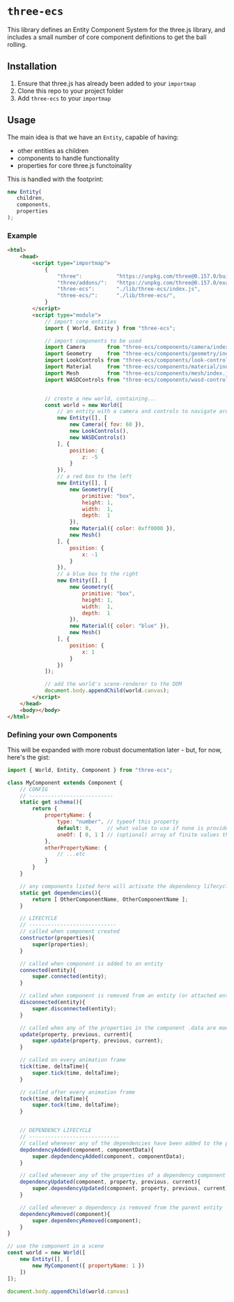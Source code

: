 # `three-ecs`

This library defines an Entity Component System for the three.js library, and includes a small number of core component definitions to get the ball rolling.

## Installation

1. Ensure that three.js has already been added to your `importmap`
2. Clone this repo to your project folder
3. Add `three-ecs` to your `importmap`

## Usage

The main idea is that we have an `Entity`, capable of having: 
 - other entities as children
 - components to handle functionality
 - properties for core three.js functoinality

 This is handled with the footprint:

 ```javascript
new Entity(
	children, 
	components, 
	properties
);
 ```

### Example

```html
<html>
	<head>
		<script type="importmap">
			{
				"three":           "https://unpkg.com/three@0.157.0/build/three.module.min.js",
				"three/addons/":   "https://unpkg.com/three@0.157.0/examples/jsm/",
				"three-ecs":       "./lib/three-ecs/index.js",
				"three-ecs/":      "./lib/three-ecs/",
			}
		</script>
		<script type="module">
			// import core entities
			import { World, Entity } from "three-ecs";

			// import components to be used
			import Camera       from "three-ecs/components/camera/index.js";
			import Geometry     from "three-ecs/components/geometry/index.js";
			import LookControls from "three-ecs/components/look-controls/index.js";
			import Material     from "three-ecs/components/material/index.js";
			import Mesh         from "three-ecs/components/mesh/index.js";
			import WASDControls from "three-ecs/components/wasd-controls/index.js";


			// create a new world, containing...
			const world = new World([
				// an entity with a camera and controls to navigate around with it
				new Entity([], [
					new Camera({ fov: 60 }),
					new LookControls(),
					new WASDControls()
				], {
					position: {
						z: -5
					}
				}),
				// a red box to the left
				new Entity([], [
					new Geometry({
						primitive: "box",
						height: 1,
						width:  1,
						depth:  1
					}),
					new Material({ color: 0xff0000 }),
					new Mesh()
				], {
					position: {
						x: -1
					}
				}),
				// a blue box to the right
				new Entity([], [
					new Geometry({
						primitive: "box",
						height: 1,
						width:  1,
						depth:  1
					}),
					new Material({ color: "blue" }),
					new Mesh()
				], {
					position: {
						x: 1
					}
				})
			]);

			// add the world's scene-renderer to the DOM
			document.body.appendChild(world.canvas);
		</script>
	</head>
	<body></body>
</html>
```

### Defining your own Components

This will be expanded with more robust documentation later - but, for now, here's the gist:

```javascript
import { World, Entity, Component } from "three-ecs";

class MyComponent extends Component {
	// CONFIG
	// ---------------------------
	static get schema(){
		return {
			propertyName: {
				type: "number", // typeof this property
				default: 0,     // what value to use if none is provided
				oneOf: [ 0, 1 ] // (optional) array of finite values this property accepts
			},
			otherPropertyName: {
				// ...etc
			}
		}
	}

	// any components listed here will activate the dependency lifecycle callbacks
	static get dependencies(){
		return [ OtherComponentName, OtherComponentName ];
	}

	// LIFECYCLE
	// ----------------------------
	// called when component created
	constructor(properties){
		super(properties);
	}

	// called when component is added to an entity
	connected(entity){
		super.connected(entity);
	}

	// called when component is removed from an entity (or attached entity is removed from the scene)
	disconnected(entity){
		super.disconnected(entity);
	}

	// called when any of the properties in the component .data are modified
	update(property, previous, current){
		super.update(property, previous, current);
	}

	// called on every animation frame
	tick(time, deltaTime){
		super.tick(time, deltaTime);
	}

	// called after every animation frame
	tock(time, deltaTime){
		super.tock(time, deltaTime);
	}


	// DEPENDENCY LIFECYCLE
	// -----------------------------
	// called whenever any of the dependencies have been added to the parent entity
	depdendencyAdded(component, componentData){
		super.depdendencyAdded(component, componentData);
	}

	// called whenever any of the properties of a dependency component are updated
	dependencyUpdated(component, property, previous, current){
		super.dependencyUpdated(component, property, previous, current);
	}

	// called whenever a dependency is removed from the parent entity
	dependencyRemoved(component){
		super.dependencyRemoved(component);
	}
}

// use the component in a scene
const world = new World([
	new Entity([], [
		new MyComponent({ propertyName: 1 })
	])
]);

document.body.appendChild(world.canvas)
```
